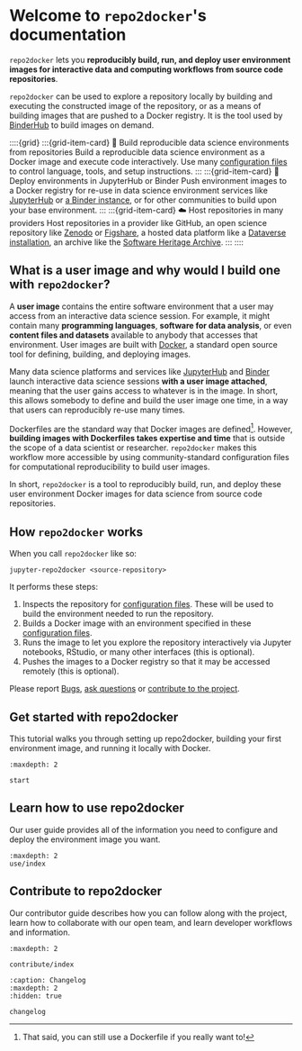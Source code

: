 # Welcome to `repo2docker`'s documentation

`repo2docker` lets you **reproducibly build, run, and deploy user environment images for interactive data and computing workflows from source code repositories**.

`repo2docker` can be used to explore a repository locally by building and executing the
constructed image of the repository, or as a means of building images that
are pushed to a Docker registry. It is the tool used by [BinderHub](https://binderhub.readthedocs.io) to build images on demand.

::::{grid}
:::{grid-item-card} 🔧 Build reproducible data science environments from repositories
Build a reproducible data science environment as a Docker image and execute code interactively. Use many [configuration files](#config-files) to control language, tools, and setup instructions.
:::
:::{grid-item-card} 🚀 Deploy environments in JupyterHub or Binder
Push environment images to a Docker registry for re-use in data science environment services like [JupyterHub](https://jupyterhub.readthedocs.io) or [a Binder instance](https://mybinder.org), or for other communities to build upon your base environment.
:::
:::{grid-item-card} ☁️ Host repositories in many providers
Host repositories in a provider like GitHub, an open science repository like [Zenodo](https://zenodo.org) or [Figshare](https://figshare.com), a hosted data platform like a [Dataverse installation](https://dataverse.org/), an archive like the
[Software Heritage Archive](https://archive.softwareheritage.org).
:::
::::

## What is a user image and why would I build one with `repo2docker`?

A **user image** contains the entire software environment that a user may access from an interactive data science session. For example, it might contain many **programming languages**, **software for data analysis**, or even **content files and datasets** available to anybody that accesses that environment. User images are built with [Docker](https://www.docker.com/), a standard open source tool for defining, building, and deploying images.

Many data science platforms and services like [JupyterHub](https://jupyterhub.readthedocs.io) and [Binder](https://mybinder.org) launch interactive data science sessions **with a user image attached**, meaning that the user gains access to whatever is in the image. In short, this allows somebody to define and build the user image one time, in a way that users can reproducibly re-use many times.

Dockerfiles are the standard way that Docker images are defined[^use-dockerfile].
However, **building images with Dockerfiles takes expertise and time** that is outside the scope of a data scientist or researcher. `repo2docker` makes this workflow more accessible by using community-standard configuration files for computational reproducibility to build user images.

In short, `repo2docker` is a tool to reproducibly build, run, and deploy these user environment Docker images for data science from source code repositories.

[^use-dockerfile]: That said, you can still use a Dockerfile if you really want to!

## How `repo2docker` works

When you call `repo2docker` like so:

```
jupyter-repo2docker <source-repository>
```

It performs these steps:

1. Inspects the repository for [configuration files](#config-files). These will be used to build the environment needed to run the repository.
2. Builds a Docker image with an environment specified in these [configuration files](#config-files).
3. Runs the image to let you explore the repository interactively via Jupyter notebooks, RStudio, or many other interfaces (this is optional).
4. Pushes the images to a Docker registry so that it may be accessed remotely (this is optional).

[swhid]: https://docs.softwareheritage.org/devel/swh-model/persistent-identifiers.html

Please report [Bugs](https://github.com/jupyterhub/repo2docker/issues),
[ask questions](https://gitter.im/jupyterhub/binder) or
[contribute to the project](https://github.com/jupyterhub/repo2docker/blob/HEAD/CONTRIBUTING.md).

## Get started with repo2docker

This tutorial walks you through setting up repo2docker, building your first environment image, and running it locally with Docker.

```{toctree}
:maxdepth: 2

start
```

## Learn how to use repo2docker

Our user guide provides all of the information you need to configure and deploy the environment image you want.

```{toctree}
:maxdepth: 2
use/index
```

## Contribute to repo2docker

Our contributor guide describes how you can follow along with the project, learn how to collaborate with our open team, and learn developer workflows and information.

```{toctree}
:maxdepth: 2

contribute/index
```

```{toctree}
:caption: Changelog
:maxdepth: 2
:hidden: true

changelog
```
